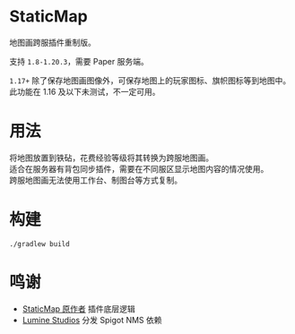 # StaticMap

地图画跨服插件重制版。

支持 `1.8-1.20.3`，需要 Paper 服务端。

`1.17+` 除了保存地图画图像外，可保存地图上的玩家图标、旗帜图标等到地图中。此功能在 1.16 及以下未测试，不一定可用。

# 用法

将地图放置到铁砧，花费经验等级将其转换为跨服地图画。  
适合在服务器有背包同步插件，需要在不同服区显示地图内容的情况使用。  
跨服地图画无法使用工作台、制图台等方式复制。

# 构建

```shell
./gradlew build
```

# 鸣谢

+ [StaticMap 原作者](https://github.com/KujouMolean/StaticMap) 插件底层逻辑
+ [Lumine Studios](https://lumine.io/) 分发 Spigot NMS 依赖
